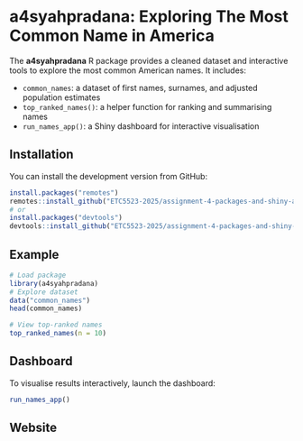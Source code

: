 
# a4syahpradana: Exploring The Most Common Name in America

The **a4syahpradana** R package provides a cleaned dataset and
interactive tools to explore the most common American names. It
includes:

- `common_names`: a dataset of first names, surnames, and adjusted
  population estimates  
- `top_ranked_names()`: a helper function for ranking and summarising
  names  
- `run_names_app()`: a Shiny dashboard for interactive visualisation

## Installation

You can install the development version from GitHub:

``` r
install.packages("remotes")
remotes::install_github("ETC5523-2025/assignment-4-packages-and-shiny-apps-rsyahpradana")
# or
install.packages("devtools")
devtools::install_github("ETC5523-2025/assignment-4-packages-and-shiny-apps-rsyahpradana")
```

## Example

``` r
# Load package
library(a4syahpradana)
# Explore dataset
data("common_names")
head(common_names)

# View top-ranked names
top_ranked_names(n = 10)
```

## Dashboard

To visualise results interactively, launch the dashboard:

``` r
run_names_app()
```

## Website
